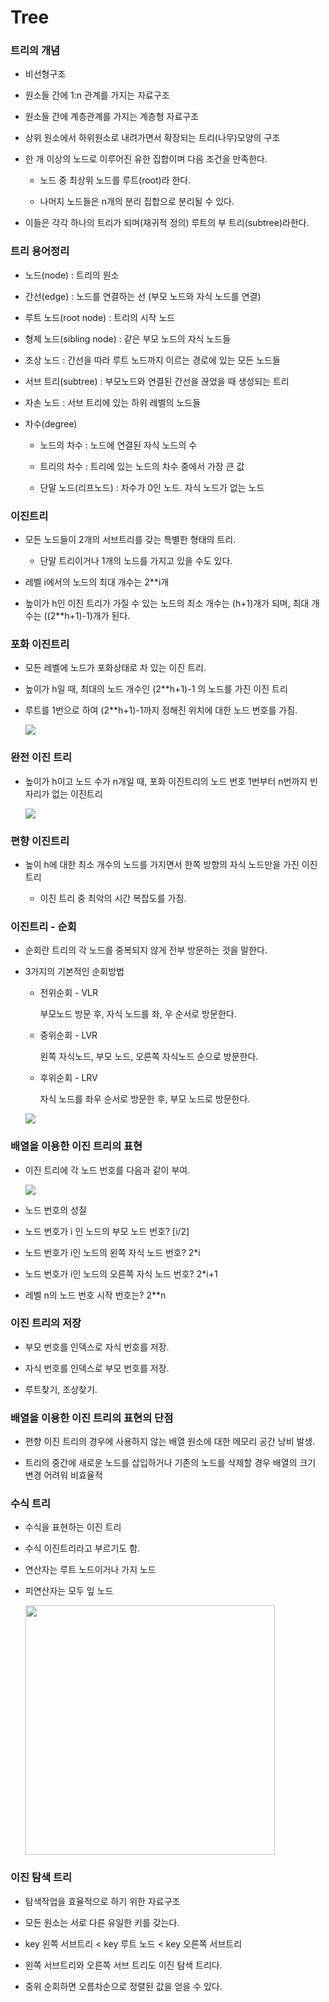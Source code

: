 # Tree

### 트리의 개념

- 비선형구조

- 원소들 간에 1:n 관계를 가지는 자료구조

- 원소들 간에 계층관계를 가지는 계층형 자료구조

- 상위 원소에서 하위원소로 내려가면서 확장되는 트리(나무)모양의 구조

- 한 개 이상의 노드로 이루어진 유한 집합이며 다음 조건을 만족한다.
  
  - 노드 중 최상위 노드를 루트(root)라 한다.
  
  - 나머지 노드들은 n개의 분리 집합으로 분리될 수 있다.

- 이들은 각각 하나의 트리가 되며(재귀적 정의) 루트의 부 트리(subtree)라한다.

### 트리 용어정리

- 노드(node)  :  트리의 원소

- 간선(edge)  :  노드를 연결하는 선 (부모 노드와 자식 노드를 연결)

- 루트 노드(root node) : 트리의 시작 노드

- 형제 노드(sibling node) : 같은 부모 노드의 자식 노드들

- 조상 노드  :  간선을 따라 루트 노드까지 이르는 경로에 있는 모든 노드들

- 서브 트리(subtree) : 부모노드와 연결된 간선을 끊었을 때 생성되는 트리

- 자손 노드  :  서브 트리에 있는 하위 레벨의 노드들

- 차수(degree)
  
  - 노드의 차수 : 노드에 연결된 자식 노드의 수
  
  - 트리의 차수 : 트리에 있는 노드의 차수 중에서 가장 큰 값
  
  - 단말 노드(리프노드) : 차수가 0인 노드. 자식 노드가 없는 노드

### 이진트리

- 모든 노드들이 2개의 서브트리를 갖는 특별한 형태의 트리.
  
  - 단말 트리이거나 1개의 노드를 가지고 있을 수도 있다.

- 레벨 i에서의 노드의 최대 개수는 2**i개

- 높이가 h인 이진 트리가 가질 수 있는 노드의 최소 개수는 (h+1)개가 되며, 최대 개수는 ((2**h+1)-1)개가 된다.

### 포화 이진트리

- 모든 레벨에 노드가 포화상태로 차 있는 이진 트리.

- 높이가 h일 때, 최대의 노드 개수인 (2**h+1)-1 의 노드를 가진 이진 트리

- 루트를 1번으로 하여 (2**h+1)-1까지 정해진 위치에 대한 노드 번호를 가짐.
  
  ![](Tree_assets/2022-09-13-10-06-30-image.png)

### 완전 이진 트리

- 높이가 h이고 노드 수가 n개일 때, 포화 이진트리의 노드 번호 1번부터 n번까지 빈 자리가 없는 이진트리
  
  ![](Tree_assets/2022-09-13-10-06-11-image.png)

### 편향 이진트리

- 높이 h에 대한 최소 개수의 노드를 가지면서 한쪽 방향의 자식 노드만을 가진 이진 트리
  
  - 이진 트리 중 최악의 시간 복잡도를 가짐.

### 이진트리 - 순회

- 순회란 트리의 각 노드를 중복되지 않게 전부 방문하는 것을 말한다.

- 3가지의 기본적인 순회방법
  
  - 전위순회 - VLR
    
    부모노드 방문 후, 자식 노드를 좌, 우 순서로 방문한다. 
  
  - 중위순회 - LVR
    
    왼쪽 자식노드, 부모 노드, 오른쪽 자식노드 순으로 방문한다.
  
  - 후위순회 - LRV
    
    자식 노드를 좌우 순서로 방문한 후, 부모 노드로 방문한다.
  
  ![](Tree_assets/2022-09-13-10-10-08-image.png)

### 배열을 이용한 이진 트리의 표현

- 이진 트리에 각 노드 번호를 다음과 같이 부여.
  
  ![](Tree_assets/2022-09-13-10-31-36-image.png)

- 노드 번호의 성질

- 노드 번호가 i 인 노드의 부모 노드 번호? [i/2]

- 노드 번호가 i인 노드의 왼쪽 자식 노드 번호? 2*i

- 노드 번호가 i인 노드의 오른쪽 자식 노드 번호? 2*i+1

- 레벨 n의 노드 번호 시작 번호는? 2**n

### 이진 트리의 저장

- 부모 번호를 인덱스로 자식 번호를 저장.

- 자식 번호를 인덱스로 부모 번호를 저장.

- 루트찾기, 조상찾기.

### 배열을 이용한 이진 트리의 표현의 단점

- 편향 이진 트리의 경우에 사용하지 않는 배열 원소에 대한 메모리 공간 낭비 발생.

- 트리의 중간에 새로운 노드를 삽입하거나 기존의 노드를 삭제할 경우 배열의 크기 변경 어려워 비효율적

### 수식 트리

- 수식을 표현하는 이진 트리

- 수식 이진트리라고 부르기도 함.

- 연산자는 루트 노드이거나 가지 노드

- 피연산자는 모두 잎 노드
  
  <img src="Tree_assets/2022-09-13-16-02-31-image.png" title="" alt="" width="399">

### 이진 탐색 트리

- 탐색작업을 효율적으로 하기 위한 자료구조

- 모든 원소는 서로 다른 유일한 키를 갖는다.

- key 왼쪽 서브트리  <  key 루트 노드  <  key 오른쪽 서브트리

- 왼쪽 서브트리와 오른쪽 서브 트리도 이진 탐색 트리다.

- 중위 순회하면 오름차순으로 정렬된 값을 얻을 수 있다.
